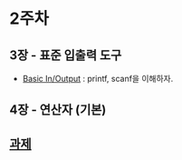 # 2주차

## 3장 - 표준 입출력 도구

- [Basic In/Output](std_inout.c) : printf, scanf을 이해하자.

## 4장 - 연산자 (기본)

## [과제](homework.md)
